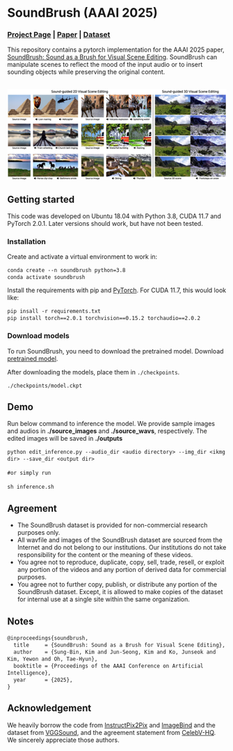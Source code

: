 # SoundBrush (AAAI 2025)

### [Project Page](https://soundbrush.github.io/) | [Paper](https://arxiv.org/abs/2501.00645) | [Dataset](https://soundbrush.github.io/)
This repository contains a pytorch implementation for the AAAI 2025 paper, [SoundBrush: Sound as a Brush for Visual Scene Editing](https://soundbrush.github.io/). SoundBrush can manipulate scenes to reflect the mood of the input audio or to insert sounding objects while preserving the original content.<br><br>

<img width="800" alt="teaser" src="./assets/teaser.png"> 

## Getting started
This code was developed on Ubuntu 18.04 with Python 3.8, CUDA 11.7 and PyTorch 2.0.1. Later versions should work, but have not been tested.

### Installation
Create and activate a virtual environment to work in:
```
conda create --n soundbrush python=3.8
conda activate soundbrush
```

Install the requirements with pip and [PyTorch](https://pytorch.org/). For CUDA 11.7, this would look like:
```
pip insall -r requirements.txt
pip install torch==2.0.1 torchvision==0.15.2 torchaudio==2.0.2
```

### Download models
To run SoundBrush, you need to download the pretrained model.
Download [pretrained model](https://drive.google.com/file/d/1W3W34L-ERt_n4mm7Osx9-6IXkbanOWdF/view?usp=sharing).

After downloading the models, place them in `./checkpoints`.
```
./checkpoints/model.ckpt
```

## Demo
Run below command to inference the model.
We provide sample images and audios in **./source_images** and **./source_wavs**, respectively. 
The edited images will be saved in **./outputs**

```
python edit_inference.py --audio_dir <audio directory> --img_dir <ikmg dir> --save_dir <output dir>

#or simply run

sh inference.sh
```

## Agreement
- The SoundBrush dataset is provided for non-commercial research purposes only. 
- All wavfile and images of the SoundBrush dataset are sourced from the Internet and do not belong to our institutions. Our institutions do not take responsibility for the content or the meaning of these videos.
- You agree not to reproduce, duplicate, copy, sell, trade, resell, or exploit any portion of the videos and any portion of derived data for commercial purposes.
- You agree not to further copy, publish, or distribute any portion of the SoundBrush dataset. Except, it is allowed to make copies of the dataset for internal use at a single site within the same organization.


## **Notes**
```
@inproceedings{soundbrush,
  title     = {SoundBrush: Sound as a Brush for Visual Scene Editing},
  author    = {Sung-Bin, Kim and Jun-Seong, Kim and Ko, Junseok and Kim, Yewon and Oh, Tae-Hyun},
  booktitle = {Proceedings of the AAAI Conference on Artificial Intelligence},
  year      = {2025},
}
```


## **Acknowledgement**
We heavily borrow the code from [InstructPix2Pix](https://github.com/timothybrooks/instruct-pix2pix) and [ImageBind](https://github.com/facebookresearch/ImageBind) and the dataset from [VGGSound](https://www.robots.ox.ac.uk/~vgg/data/vggsound/), and the agreement statement from [CelebV-HQ](https://github.com/CelebV-HQ/CelebV-HQ?tab=readme-ov-file). We sincerely appreciate those authors.




[//]: # (# InstructPix2Pix: Learning to Follow Image Editing Instructions)

[//]: # (### [Project Page]&#40;https://www.timothybrooks.com/instruct-pix2pix/&#41; | [Paper]&#40;https://arxiv.org/abs/2211.09800&#41; | [Data]&#40;http://instruct-pix2pix.eecs.berkeley.edu/&#41;)

[//]: # (PyTorch implementation of InstructPix2Pix, an instruction-based image editing model, based on the original [CompVis/stable_diffusion]&#40;https://github.com/CompVis/stable-diffusion&#41; repo. <br>)

[//]: # ()
[//]: # ([InstructPix2Pix: Learning to Follow Image Editing Instructions]&#40;https://www.timothybrooks.com/instruct-pix2pix/&#41;  )

[//]: # ( [Tim Brooks]&#40;https://www.timothybrooks.com/&#41;\*,)

[//]: # ( [Aleksander Holynski]&#40;https://holynski.org/&#41;\*,)

[//]: # ( [Alexei A. Efros]&#40;https://people.eecs.berkeley.edu/~efros/&#41; <br>)

[//]: # ( UC Berkeley <br>)

[//]: # (  \*denotes equal contribution  )

[//]: # (  )
[//]: # (  <img src='https://instruct-pix2pix.timothybrooks.com/teaser.jpg'/>)

[//]: # ()
[//]: # (## TL;DR: quickstart )

[//]: # ()
[//]: # (Follow the instructions below to download and run InstructPix2Pix on your own images. These instructions have been tested on a GPU with >18GB VRAM. If you don't have a GPU, you may need to change the default configuration, or check out [other ways of using the model]&#40;https://github.com/timothybrooks/instruct-pix2pix#other-ways-of-using-instructpix2pix&#41;. )

[//]: # ()
[//]: # (### Set up a conda environment, and download a pretrained model:)

[//]: # (```)

[//]: # (conda env create -f environment.yaml)

[//]: # (conda activate ip2p)

[//]: # (bash scripts/download_checkpoints.sh)

[//]: # (```)

[//]: # ()
[//]: # (### Edit a single image:)

[//]: # (```)

[//]: # (python edit_cli.py --input imgs/example.jpg --output imgs/output.jpg --edit "turn him into a cyborg")

[//]: # ()
[//]: # (# Optionally, you can specify parameters to tune your result:)

[//]: # (# python edit_cli.py --steps 100 --resolution 512 --seed 1371 --cfg-text 7.5 --cfg-image 1.2 --input imgs/example.jpg --output imgs/output.jpg --edit "turn him into a cyborg")

[//]: # (```)

[//]: # ()
[//]: # (### Or launch your own interactive editing Gradio app:)

[//]: # (```)

[//]: # (python edit_app.py )

[//]: # (```)

[//]: # (![Edit app]&#40;https://github.com/timothybrooks/instruct-pix2pix/blob/main/imgs/edit_app.jpg?raw=true&#41;)

[//]: # ()
[//]: # (_&#40;For advice on how to get the best results by tuning parameters, see the [Tips]&#40;https://github.com/timothybrooks/instruct-pix2pix#tips&#41; section&#41;._)

[//]: # ()
[//]: # (## Setup)

[//]: # ()
[//]: # (Install all dependencies with:)

[//]: # (```)

[//]: # (conda env create -f environment.yaml)

[//]: # (```)

[//]: # ()
[//]: # (Download the pretrained models by running:)

[//]: # (```)

[//]: # (bash scripts/download_checkpoints.sh)

[//]: # (```)

[//]: # ()
[//]: # (### Download BEATs and LDM checkpoint)

[//]: # (Make ./checkpoint directory and put the downloaded checkpoints &#40;[BEATS]&#40;https://www.dropbox.com/scl/fi/0yrhyqoyng8wlwtelm5j5/BEATs_iter3_plus_AS2M_finetuned_on_AS2M_cpt2.pt?rlkey=x9mfw33j06yc5nr0os8cy7w5d&st=si15p9mr&dl=0&#41; | [LDM]&#40;https://github.com/timothybrooks/instruct-pix2pix#tips&#41;&#41;)

[//]: # ()
[//]: # (The example wav files are in ./wavs and the source images are in ./source_images.)

[//]: # ()
[//]: # (Run:)

[//]: # (```)

[//]: # (bash inference_js.sh)

[//]: # (```)

[//]: # ()
[//]: # ()
[//]: # ()
[//]: # ([//]: # &#40;## Generated Dataset&#41;)
[//]: # ()
[//]: # ([//]: # &#40;&#41;)
[//]: # ([//]: # &#40;Our image editing model is trained on a generated dataset consisting of 454,445 examples. Each example contains &#40;1&#41; an input image, &#40;2&#41; an editing instruction, and &#40;3&#41; an output edited image. We provide two versions of the dataset, one in which each pair of edited images is generated 100 times, and the best examples are chosen based on CLIP metrics &#40;Section 3.1.2 in the paper&#41; &#40;`clip-filtered-dataset`&#41;, and one in which examples are randomly chosen &#40;`random-sample-dataset`&#41;.&#41;)
[//]: # ()
[//]: # ([//]: # &#40;&#41;)
[//]: # ([//]: # &#40;For the released version of this dataset, we've additionally filtered prompts and images for NSFW content. After NSFW filtering, the GPT-3 generated dataset contains 451,990 examples. The final image-pair datasets contain:&#41;)
[//]: # ()
[//]: # ([//]: # &#40;&#41;)
[//]: # ([//]: # &#40;|  | # of image editing examples | Dataset size |&#41;)
[//]: # ()
[//]: # ([//]: # &#40;|--|-----------------------|----------------------- |&#41;)
[//]: # ()
[//]: # ([//]: # &#40;| `random-sample-dataset` |451990|727GB|&#41;)
[//]: # ()
[//]: # ([//]: # &#40;|  `clip-filtered-dataset` |313010|436GB|&#41;)
[//]: # ()
[//]: # ([//]: # &#40;&#41;)
[//]: # ([//]: # &#40;To download one of these datasets, along with the entire NSFW-filtered text data, run the following command with the appropriate dataset name:&#41;)
[//]: # ()
[//]: # ([//]: # &#40;&#41;)
[//]: # ([//]: # &#40;```&#41;)
[//]: # ()
[//]: # ([//]: # &#40;bash scripts/download_data.sh clip-filtered-dataset&#41;)
[//]: # ()
[//]: # ([//]: # &#40;```&#41;)
[//]: # ()
[//]: # ([//]: # &#40;&#41;)
[//]: # ([//]: # &#40;&#41;)
[//]: # ([//]: # &#40;## Training InstructPix2Pix&#41;)
[//]: # ()
[//]: # ([//]: # &#40;&#41;)
[//]: # ([//]: # &#40;InstructPix2Pix is trained by fine-tuning from an initial StableDiffusion checkpoint. The first step is to download a Stable Diffusion checkpoint. For our trained models, we used the v1.5 checkpoint as the starting point. To download the same ones we used, you can run the following script:&#41;)
[//]: # ()
[//]: # ([//]: # &#40;```&#41;)
[//]: # ()
[//]: # ([//]: # &#40;bash scripts/download_pretrained_sd.sh&#41;)
[//]: # ()
[//]: # ([//]: # &#40;```&#41;)
[//]: # ()
[//]: # ([//]: # &#40;If you'd like to use a different checkpoint, point to it in the config file `configs/train.yaml`, on line 8, after `ckpt_path:`. &#41;)
[//]: # ()
[//]: # ([//]: # &#40;&#41;)
[//]: # ([//]: # &#40;Next, we need to change the config to point to our downloaded &#40;or generated&#41; dataset. If you're using the `clip-filtered-dataset` from above, you can skip this. Otherwise, you may need to edit lines 85 and 94 of the config &#40;`data.params.train.params.path`, `data.params.validation.params.path`&#41;. &#41;)
[//]: # ()
[//]: # ([//]: # &#40;&#41;)
[//]: # ([//]: # &#40;Finally, start a training job with the following command:&#41;)
[//]: # ()
[//]: # ([//]: # &#40;&#41;)
[//]: # ([//]: # &#40;```&#41;)
[//]: # ()
[//]: # ([//]: # &#40;python main.py --name default --base configs/train.yaml --train --gpus 0,1,2,3,4,5,6,7&#41;)
[//]: # ()
[//]: # ([//]: # &#40;```&#41;)
[//]: # ()
[//]: # ([//]: # &#40;&#41;)
[//]: # ([//]: # &#40;&#41;)
[//]: # ([//]: # &#40;## Creating your own dataset&#41;)
[//]: # ()
[//]: # ([//]: # &#40;&#41;)
[//]: # ([//]: # &#40;Our generated dataset of paired images and editing instructions is made in two phases: First, we use GPT-3 to generate text triplets: &#40;a&#41; a caption describing an image, &#40;b&#41; an edit instruction, &#40;c&#41; a caption describing the image after the edit. Then, we turn pairs of captions &#40;before/after the edit&#41; into pairs of images using Stable Diffusion and Prompt-to-Prompt.&#41;)
[//]: # ()
[//]: # ([//]: # &#40;&#41;)
[//]: # ([//]: # &#40;### &#40;1&#41; Generate a dataset of captions and instructions&#41;)
[//]: # ()
[//]: # ([//]: # &#40;&#41;)
[//]: # ([//]: # &#40;We provide our generated dataset of captions and edit instructions [here]&#40;https://instruct-pix2pix.eecs.berkeley.edu/gpt-generated-prompts.jsonl&#41;. If you plan to use our captions+instructions, skip to step &#40;2&#41;. Otherwise, if you would like to create your own text dataset, please follow steps &#40;1.1-1.3&#41; below. Note that generating very large datasets using GPT-3 can be expensive.&#41;)
[//]: # ()
[//]: # ([//]: # &#40;&#41;)
[//]: # ([//]: # &#40;#### &#40;1.1&#41; Manually write a dataset of instructions and captions&#41;)
[//]: # ()
[//]: # ([//]: # &#40;&#41;)
[//]: # ([//]: # &#40;The first step of the process is fine-tuning GPT-3. To do this, we made a dataset of 700 examples broadly covering of edits that we might want our model to be able to perform. Our examples are available [here]&#40;https://instruct-pix2pix.eecs.berkeley.edu/human-written-prompts.jsonl&#41;. These should be diverse and cover a wide range of possible captions and types of edits. Ideally, they should avoid duplication or significant overlap of captions and instructions. It is also important to be mindful of limitations of Stable Diffusion and Prompt-to-Prompt in writing these examples, such as inability to perform large spatial transformations &#40;e.g., moving the camera, zooming in, swapping object locations&#41;. &#41;)
[//]: # ()
[//]: # ([//]: # &#40;&#41;)
[//]: # ([//]: # &#40;Input prompts should closely match the distribution of input prompts used to generate the larger dataset. We sampled the 700 input prompts from the _LAION Improved Aesthetics 6.5+_ dataset and also use this dataset for generating examples. We found this dataset is quite noisy &#40;many of the captions are overly long and contain irrelevant text&#41;. For this reason, we also considered MSCOCO and LAION-COCO datasets, but ultimately chose _LAION Improved Aesthetics 6.5+_ due to its diversity of content, proper nouns, and artistic mediums. If you choose to use another dataset or combination of datasets as input to GPT-3 when generating examples, we recommend you sample the input prompts from the same distribution when manually writing training examples.&#41;)
[//]: # ()
[//]: # ([//]: # &#40;&#41;)
[//]: # ([//]: # &#40;#### &#40;1.2&#41; Finetune GPT-3&#41;)
[//]: # ()
[//]: # ([//]: # &#40;&#41;)
[//]: # ([//]: # &#40;The next step is to finetune a large language model on the manually written instructions/outputs to generate edit instructions and edited caption from a new input caption. For this, we finetune GPT-3's Davinci model via the OpenAI API, although other language models could be used.&#41;)
[//]: # ()
[//]: # ([//]: # &#40;&#41;)
[//]: # ([//]: # &#40;To prepare training data for GPT-3, one must first create an OpenAI developer account to access the needed APIs, and [set up the API keys on your local device]&#40;https://beta.openai.com/docs/api-reference/introduction&#41;. Also, run the `prompts/prepare_for_gpt.py` script, which forms the prompts into the correct format by concatenating instructions and captions and adding delimiters and stop sequences.&#41;)
[//]: # ()
[//]: # ([//]: # &#40;&#41;)
[//]: # ([//]: # &#40;```bash&#41;)
[//]: # ()
[//]: # ([//]: # &#40;python dataset_creation/prepare_for_gpt.py --input-path data/human-written-prompts.jsonl --output-path data/human-written-prompts-for-gpt.jsonl&#41;)
[//]: # ()
[//]: # ([//]: # &#40;```&#41;)
[//]: # ()
[//]: # ([//]: # &#40;&#41;)
[//]: # ([//]: # &#40;Next, finetune GPT-3 via the OpenAI CLI. We provide an example below, although please refer to OpenAI's official documentation for this, as best practices may change. We trained the Davinci model for a single epoch. You can experiment with smaller less expensive GPT-3 variants or with open source language models, although this may negatively affect performance.&#41;)
[//]: # ()
[//]: # ([//]: # &#40;&#41;)
[//]: # ([//]: # &#40;```bash&#41;)
[//]: # ()
[//]: # ([//]: # &#40;openai api fine_tunes.create -t data/human-written-prompts-for-gpt.jsonl -m davinci --n_epochs 1 --suffix "instruct-pix2pix"&#41;)
[//]: # ()
[//]: # ([//]: # &#40;```&#41;)
[//]: # ()
[//]: # ([//]: # &#40;&#41;)
[//]: # ([//]: # &#40;You can test out the finetuned GPT-3 model by launching the provided Gradio app:&#41;)
[//]: # ()
[//]: # ([//]: # &#40;&#41;)
[//]: # ([//]: # &#40;```bash&#41;)
[//]: # ()
[//]: # ([//]: # &#40;python prompt_app.py --openai-api-key OPENAI_KEY --openai-model OPENAI_MODEL_NAME&#41;)
[//]: # ()
[//]: # ([//]: # &#40;```&#41;)
[//]: # ()
[//]: # ([//]: # &#40;&#41;)
[//]: # ([//]: # &#40;![Prompt app]&#40;https://github.com/timothybrooks/instruct-pix2pix/blob/main/imgs/prompt_app.jpg?raw=true&#41;&#41;)
[//]: # ()
[//]: # ([//]: # &#40;&#41;)
[//]: # ([//]: # &#40;#### &#40;1.3&#41; Generate a large dataset of captions and instructions&#41;)
[//]: # ()
[//]: # ([//]: # &#40;&#41;)
[//]: # ([//]: # &#40;We now use the finetuned GPT-3 model to generate a large dataset. Our dataset cost thousands of dollars to create. See `prompts/gen_instructions_and_captions.py` for the script which generates these examples. We recommend first generating a small number of examples &#40;by setting a low value of `--num-samples`&#41; and gradually increasing the scale to ensure the results are working as desired before increasing scale.&#41;)
[//]: # ()
[//]: # ([//]: # &#40;&#41;)
[//]: # ([//]: # &#40;```bash&#41;)
[//]: # ()
[//]: # ([//]: # &#40;python dataset_creation/generate_txt_dataset.py --openai-api-key OPENAI_KEY --openai-model OPENAI_MODEL_NAME&#41;)
[//]: # ()
[//]: # ([//]: # &#40;```&#41;)
[//]: # ()
[//]: # ([//]: # &#40;&#41;)
[//]: # ([//]: # &#40;If you are generating at a very large scale &#40;e.g., 100K+&#41;, it will be noteably faster to generate the dataset with multiple processes running in parallel. This can be accomplished by setting `--partitions=N` to a higher number and running multiple processes, setting each `--partition` to the corresponding value.&#41;)
[//]: # ()
[//]: # ([//]: # &#40;&#41;)
[//]: # ([//]: # &#40;```bash&#41;)
[//]: # ()
[//]: # ([//]: # &#40;python dataset_creation/generate_txt_dataset.py --openai-api-key OPENAI_KEY --openai-model OPENAI_MODEL_NAME --partitions=10 --partition=0&#41;)
[//]: # ()
[//]: # ([//]: # &#40;```&#41;)
[//]: # ()
[//]: # ([//]: # &#40;&#41;)
[//]: # ([//]: # &#40;### &#40;2&#41; Turn paired captions into paired images&#41;)
[//]: # ()
[//]: # ([//]: # &#40;&#41;)
[//]: # ([//]: # &#40;The next step is to turn pairs of text captions into pairs of images. For this, we need to copy some pre-trained Stable Diffusion checkpoints to `stable_diffusion/models/ldm/stable-diffusion-v1/`. You may have already done this if you followed the instructions above for training with our provided data, but if not, you can do this by running:&#41;)
[//]: # ()
[//]: # ([//]: # &#40;&#41;)
[//]: # ([//]: # &#40;```bash&#41;)
[//]: # ()
[//]: # ([//]: # &#40;bash scripts/download_pretrained_sd.sh&#41;)
[//]: # ()
[//]: # ([//]: # &#40;```&#41;)
[//]: # ()
[//]: # ([//]: # &#40;&#41;)
[//]: # ([//]: # &#40;For our model, we used [checkpoint v1.5]&#40;https://huggingface.co/runwayml/stable-diffusion-v1-5/blob/main/v1-5-pruned.ckpt&#41;, and the [new autoencoder]&#40;https://huggingface.co/stabilityai/sd-vae-ft-mse-original/resolve/main/vae-ft-mse-840000-ema-pruned.ckpt&#41;, but other models may work as well. If you choose to use other models, make sure to change point to the corresponding checkpoints by passing in the `--ckpt` and `--vae-ckpt` arguments. Once all checkpoints have been downloaded, we can generate the dataset with the following command:&#41;)
[//]: # ()
[//]: # ([//]: # &#40;&#41;)
[//]: # ([//]: # &#40;```&#41;)
[//]: # ()
[//]: # ([//]: # &#40;python dataset_creation/generate_img_dataset.py --out_dir data/instruct-pix2pix-dataset-000 --prompts_file path/to/generated_prompts.jsonl&#41;)
[//]: # ()
[//]: # ([//]: # &#40;```&#41;)
[//]: # ()
[//]: # ([//]: # &#40;&#41;)
[//]: # ([//]: # &#40;This command operates on a single GPU &#40;typically a V100 or A100&#41;. To parallelize over many GPUs/machines, set `--n-partitions` to the total number of parallel jobs and `--partition` to the index of each job.&#41;)
[//]: # ()
[//]: # ([//]: # &#40;&#41;)
[//]: # ([//]: # &#40;```&#41;)
[//]: # ()
[//]: # ([//]: # &#40;python dataset_creation/generate_img_dataset.py --out_dir data/instruct-pix2pix-dataset-000 --prompts_file path/to/generated_prompts.jsonl --n-partitions 100 --partition 0&#41;)
[//]: # ()
[//]: # ([//]: # &#40;```&#41;)
[//]: # ()
[//]: # ([//]: # &#40;&#41;)
[//]: # ([//]: # &#40;The default parameters match that of our dataset, although in practice you can use a smaller number of steps &#40;e.g., `--steps=25`&#41; to generate high quality data faster. By default, we generate 100 samples per prompt and use CLIP filtering to keep a max of 4 per prompt. You can experiment with fewer samples by setting `--n-samples`. The command below turns off CLIP filtering entirely and is therefore faster:&#41;)
[//]: # ()
[//]: # ([//]: # &#40;&#41;)
[//]: # ([//]: # &#40;```&#41;)
[//]: # ()
[//]: # ([//]: # &#40;python dataset_creation/generate_img_dataset.py --out_dir data/instruct-pix2pix-dataset-000 --prompts_file path/to/generated_prompts.jsonl --n-samples 4 --clip-threshold 0 --clip-dir-threshold 0 --clip-img-threshold 0 --n-partitions 100 --partition 0&#41;)
[//]: # ()
[//]: # ([//]: # &#40;```&#41;)
[//]: # ()
[//]: # ([//]: # &#40;&#41;)
[//]: # ([//]: # &#40;After generating all of the dataset examples, run the following command below to create a list of the examples. This is needed for the dataset onject to efficiently be able to sample examples without needing to iterate over the entire dataset directory at the start of each training run.&#41;)
[//]: # ()
[//]: # ([//]: # &#40;&#41;)
[//]: # ([//]: # &#40;```&#41;)
[//]: # ()
[//]: # ([//]: # &#40;python dataset_creation/prepare_dataset.py data/instruct-pix2pix-dataset-000&#41;)
[//]: # ()
[//]: # ([//]: # &#40;```&#41;)
[//]: # ()
[//]: # ([//]: # &#40;&#41;)
[//]: # ([//]: # &#40;## Evaluation&#41;)
[//]: # ()
[//]: # ([//]: # &#40;&#41;)
[//]: # ([//]: # &#40;To generate plots like the ones in Figures 8 and 10 in the paper, run the following command:&#41;)
[//]: # ()
[//]: # ([//]: # &#40;&#41;)
[//]: # ([//]: # &#40;```&#41;)
[//]: # ()
[//]: # ([//]: # &#40;python metrics/compute_metrics.py --ckpt /path/to/your/model.ckpt&#41;)
[//]: # ()
[//]: # ([//]: # &#40;```&#41;)
[//]: # ()
[//]: # ([//]: # &#40;&#41;)
[//]: # ([//]: # &#40;## Tips&#41;)
[//]: # ()
[//]: # ([//]: # &#40;&#41;)
[//]: # ([//]: # &#40;If you're not getting the quality result you want, there may be a few reasons:&#41;)
[//]: # ()
[//]: # ([//]: # &#40;1. **Is the image not changing enough?** Your Image CFG weight may be too high. This value dictates how similar the output should be to the input. It's possible your edit requires larger changes from the original image, and your Image CFG weight isn't allowing that. Alternatively, your Text CFG weight may be too low. This value dictates how much to listen to the text instruction. The default Image CFG of 1.5 and Text CFG of 7.5 are a good starting point, but aren't necessarily optimal for each edit. Try:&#41;)
[//]: # ()
[//]: # ([//]: # &#40;    * Decreasing the Image CFG weight, or&#41;)
[//]: # ()
[//]: # ([//]: # &#40;    * Increasing the Text CFG weight, or&#41;)
[//]: # ()
[//]: # ([//]: # &#40;2. Conversely, **is the image changing too much**, such that the details in the original image aren't preserved? Try:&#41;)
[//]: # ()
[//]: # ([//]: # &#40;    * Increasing the Image CFG weight, or&#41;)
[//]: # ()
[//]: # ([//]: # &#40;    * Decreasing the Text CFG weight&#41;)
[//]: # ()
[//]: # ([//]: # &#40;3. Try generating results with different random seeds by setting "Randomize Seed" and running generation multiple times. You can also try setting "Randomize CFG" to sample new Text CFG and Image CFG values each time.&#41;)
[//]: # ()
[//]: # ([//]: # &#40;4. Rephrasing the instruction sometimes improves results &#40;e.g., "turn him into a dog" vs. "make him a dog" vs. "as a dog"&#41;.&#41;)
[//]: # ()
[//]: # ([//]: # &#40;5. Increasing the number of steps sometimes improves results.&#41;)
[//]: # ()
[//]: # ([//]: # &#40;6. Do faces look weird? The Stable Diffusion autoencoder has a hard time with faces that are small in the image. Try cropping the image so the face takes up a larger portion of the frame.&#41;)
[//]: # ()
[//]: # ([//]: # &#40;&#41;)
[//]: # ([//]: # &#40;## Comments&#41;)
[//]: # ()
[//]: # ([//]: # &#40;&#41;)
[//]: # ([//]: # &#40;- Our codebase is based on the [Stable Diffusion codebase]&#40;https://github.com/CompVis/stable-diffusion&#41;.&#41;)
[//]: # ()
[//]: # ([//]: # &#40;&#41;)
[//]: # ([//]: # &#40;## BibTeX&#41;)
[//]: # ()
[//]: # ([//]: # &#40;&#41;)
[//]: # ([//]: # &#40;```&#41;)
[//]: # ()
[//]: # ([//]: # &#40;@article{brooks2022instructpix2pix,&#41;)
[//]: # ()
[//]: # ([//]: # &#40;  title={InstructPix2Pix: Learning to Follow Image Editing Instructions},&#41;)
[//]: # ()
[//]: # ([//]: # &#40;  author={Brooks, Tim and Holynski, Aleksander and Efros, Alexei A},&#41;)
[//]: # ()
[//]: # ([//]: # &#40;  journal={arXiv preprint arXiv:2211.09800},&#41;)
[//]: # ()
[//]: # ([//]: # &#40;  year={2022}&#41;)
[//]: # ()
[//]: # ([//]: # &#40;}&#41;)
[//]: # ()
[//]: # ([//]: # &#40;```&#41;)
[//]: # ()
[//]: # ([//]: # &#40;## Other ways of using InstructPix2Pix&#41;)
[//]: # ()
[//]: # ([//]: # &#40;&#41;)
[//]: # ([//]: # &#40;### InstructPix2Pix on [HuggingFace]&#40;https://huggingface.co/spaces/timbrooks/instruct-pix2pix&#41;:&#41;)
[//]: # ()
[//]: # ([//]: # &#40;> A browser-based version of the demo is available as a [HuggingFace space]&#40;https://huggingface.co/spaces/timbrooks/instruct-pix2pix&#41;. For this version, you only need a browser, a picture you want to edit, and an instruction! Note that this is a shared online demo, and processing time may be slower during peak utilization. &#41;)
[//]: # ()
[//]: # ([//]: # &#40;&#41;)
[//]: # ([//]: # &#40;### InstructPix2Pix on [Replicate]&#40;https://replicate.com/timothybrooks/instruct-pix2pix&#41;:&#41;)
[//]: # ()
[//]: # ([//]: # &#40;> Replicate provides a production-ready cloud API for running the InstructPix2Pix model. You can run the model from any environment using a simple API call with cURL, Python, JavaScript, or your language of choice. Replicate also provides a web interface for running the model and sharing predictions.&#41;)
[//]: # ()
[//]: # ([//]: # &#40;&#41;)
[//]: # ([//]: # &#40;### InstructPix2Pix in [Imaginairy]&#40;https://github.com/brycedrennan/imaginAIry#-edit-images-with-instructions-alone-by-instructpix2pix&#41;:&#41;)
[//]: # ()
[//]: # ([//]: # &#40;> Imaginairy offers another way of easily installing InstructPix2Pix with a single command. It can run on devices without GPUs &#40;like a Macbook!&#41;. &#41;)
[//]: # ()
[//]: # ([//]: # &#40;> ```bash&#41;)
[//]: # ()
[//]: # ([//]: # &#40;> pip install imaginairy --upgrade&#41;)
[//]: # ()
[//]: # ([//]: # &#40;> aimg edit any-image.jpg --gif "turn him into a cyborg" &#41;)
[//]: # ()
[//]: # ([//]: # &#40;> ```&#41;)
[//]: # ()
[//]: # ([//]: # &#40;> It also offers an easy way to perform a bunch of edits on an image, and can save edits out to an animated GIF:&#41;)
[//]: # ()
[//]: # ([//]: # &#40;> ```&#41;)
[//]: # ()
[//]: # ([//]: # &#40;> aimg edit --gif --surprise-me pearl-earring.jpg &#41;)
[//]: # ()
[//]: # ([//]: # &#40;> ```&#41;)
[//]: # ()
[//]: # ([//]: # &#40;> <img src="https://raw.githubusercontent.com/brycedrennan/imaginAIry/7c05c3aae2740278978c5e84962b826e58201bac/assets/girl_with_a_pearl_earring_suprise.gif" width="512">&#41;)
[//]: # ()
[//]: # ([//]: # &#40;&#41;)
[//]: # ([//]: # &#40;### InstructPix2Pix in [🧨 Diffusers]&#40;https://github.com/huggingface/diffusers&#41;:&#41;)
[//]: # ()
[//]: # ([//]: # &#40;&#41;)
[//]: # ([//]: # &#40;> InstructPix2Pix in Diffusers is a bit more optimized, so it may be faster and more suitable for GPUs with less memory. Below are instructions for installing the library and editing an image: &#41;)
[//]: # ()
[//]: # ([//]: # &#40;> 1. Install diffusers and relevant dependencies:&#41;)
[//]: # ()
[//]: # ([//]: # &#40;>&#41;)
[//]: # ()
[//]: # ([//]: # &#40;> ```bash&#41;)
[//]: # ()
[//]: # ([//]: # &#40;> pip install transformers accelerate torch&#41;)
[//]: # ()
[//]: # ([//]: # &#40;>&#41;)
[//]: # ()
[//]: # ([//]: # &#40;> pip install git+https://github.com/huggingface/diffusers.git&#41;)
[//]: # ()
[//]: # ([//]: # &#40;> ```&#41;)
[//]: # ()
[//]: # ([//]: # &#40;> &#41;)
[//]: # ()
[//]: # ([//]: # &#40;> 2. Load the model and edit the image:&#41;)
[//]: # ()
[//]: # ([//]: # &#40;>&#41;)
[//]: # ()
[//]: # ([//]: # &#40;> ```python&#41;)
[//]: # ()
[//]: # ([//]: # &#40;> &#41;)
[//]: # ()
[//]: # ([//]: # &#40;> import torch&#41;)
[//]: # ()
[//]: # ([//]: # &#40;> from diffusers import StableDiffusionInstructPix2PixPipeline, EulerAncestralDiscreteScheduler&#41;)
[//]: # ()
[//]: # ([//]: # &#40;> &#41;)
[//]: # ()
[//]: # ([//]: # &#40;> model_id = "timbrooks/instruct-pix2pix"&#41;)
[//]: # ()
[//]: # ([//]: # &#40;> pipe = StableDiffusionInstructPix2PixPipeline.from_pretrained&#40;model_id, torch_dtype=torch.float16, safety_checker=None&#41;&#41;)
[//]: # ()
[//]: # ([//]: # &#40;> pipe.to&#40;"cuda"&#41;&#41;)
[//]: # ()
[//]: # ([//]: # &#40;> pipe.scheduler = EulerAncestralDiscreteScheduler.from_config&#40;pipe.scheduler.config&#41;&#41;)
[//]: # ()
[//]: # ([//]: # &#40;> # `image` is an RGB PIL.Image&#41;)
[//]: # ()
[//]: # ([//]: # &#40;> images = pipe&#40;"turn him into cyborg", image=image&#41;.images&#41;)
[//]: # ()
[//]: # ([//]: # &#40;> images[0]&#41;)
[//]: # ()
[//]: # ([//]: # &#40;> ```&#41;)
[//]: # ()
[//]: # ([//]: # &#40;> &#41;)
[//]: # ()
[//]: # ([//]: # &#40;> For more information, check the docs [here]&#40;https://huggingface.co/docs/diffusers/main/en/api/pipelines/stable_diffusion/pix2pix&#41;.&#41;)
